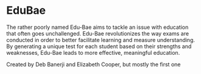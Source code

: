 # EduBae
The rather poorly named Edu-Bae aims to tackle an issue with education that often goes unchallenged. Edu-Bae revolutionizes the way exams are conducted in order to better facilitate learning and measure understanding. By generating a unique test for each student based on their strengths and weaknesses, Edu-Bae leads to more effective, meaningful education.

Created by Deb Banerji and Elizabeth Cooper, but mostly the first one
